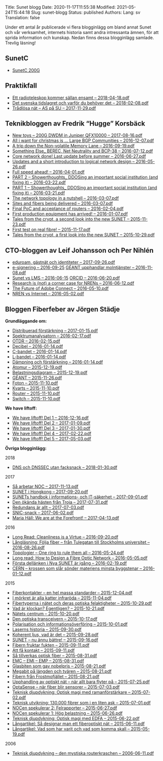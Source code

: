 Title: Sunet blogg
Date: 2020-11-17T11:55:38
Modified: 2021-05-24T15:44:18
Slug: sunet-blogg
Status: published
Authors: 
Lang: sv
Translation: false

Under ett antal år publicerade vi flera blogginlägg om bland annat Sunet och vår verksamhet, internets historia samt andra intressanta ämnen, för att sprida information och kunskap. Nedan finns dessa blogginlägg samlade. Trevlig läsning!


SunetC
------


* [SunetC 200G](/wp-content/uploads/2021/05/SunetC200Gblogg-2-1.pdf)


Praktikfall
-----------


* [Ett radioteleskop kommer sällan ensamt – 2018-04-18.pdf](/wp-content/uploads/2020/11/Praktikfall-Ett-radioteleskop-kommer-sällan-ensamt-SUNET-2018-04-18.pdf)
* [Det svenska tidslagret och varför du behöver det – 2018-02-08.pdf](/wp-content/uploads/2020/11/Praktikfall-Det-svenska-tidslagret-och-varför-du-behöver-det-SUNET-2018-02-08.pdf)
* [Trådlösa nät – AS på SU – 2017-11-29.pdf](/wp-content/uploads/2020/11/Praktikfall-Trådlösa-nät-–-AS-på-SU-SUNET-2017-11-29.pdf)


Teknikbloggen av Fredrik “Hugge” Korsbäck
-----------------------------------------


* [New toys – 200G DWDM in Juniper QFX10000 – 2017-08-16.pdf](/wp-content/uploads/2021/02/New-toys-–-200G-DWDM-in-Juniper-QFX10000-–-2017-08-16.pdf)
* [All i want for christmas is … Large BGP Communities – 2016-12-07.pdf](/wp-content/uploads/2021/02/All-i-want-for-christmas-is-…-Large-BGP-Communities-–-2016-12-07.pdf)
* [A trip down the Non-volatile Memory Lane – 2016-09-19.pdf](/wp-content/uploads/2021/02/A-trip-down-the-Non-volatile-Memory-Lane-–-2016-09-19.pdf)
* [Something Else\_ BEREC, Net Neutrality and BCP-38 – 2016-07-12.pdf](/wp-content/uploads/2021/02/Something-Else_-BEREC-Net-Neutrality-and-BCP-38-–-2016-07-12.pdf)
* [Core network done! Last update before summer – 2016-06-27.pdf](/wp-content/uploads/2021/02/Core-network-done-Last-update-before-summer-–-2016-06-27.pdf)
* [Updates and a short introduction to logical network design – 2016-05-26.pdf](/wp-content/uploads/2021/02/Updates-and-a-short-introduction-to-logical-network-design-–-2016-05-26.pdf)
* [Full speed ahead! – 2016-04-01.pdf](/wp-content/uploads/2021/02/Full-speed-ahead-–-2016-04-01.pdf)
* [PART 2 – Showerthoughts\_ DDOSing an important social institution (and fixing it) – 2016-03-22.pdf](/wp-content/uploads/2021/02/PART-2-Showerthoughts_-DDOSing-an-important-social-institution-and-fixing-it-–-2016-03-22.pdf)
* [PART 1 – Showerthoughts\_ DDOSing an important social institution (and fixing it) – 2016-03-21.pdf](/wp-content/uploads/2021/02/PART-1-Showerthoughts_-DDOSing-an-important-social-institution-and-fixing-it-–-2016-03-21.pdf)
* [The network topology in a nutshell – 2016-03-07.pdf](/wp-content/uploads/2021/02/The-network-topology-in-a-nutshell-–-2016-03-07.pdf)
* [Sites and fibers being delivered – 2016-03-07.pdf](/wp-content/uploads/2021/02/Sites-and-fibers-being-delivered-–-2016-03-07.pdf)
* [Final PoC and acceptance of routers – 2016-02-04.pdf](/wp-content/uploads/2021/02/Final-PoC-and-acceptance-of-routers-–-2016-02-04.pdf)
* [First production equipment has arrived! – 2016-01-07.pdf](/wp-content/uploads/2021/02/First-production-equipment-has-arrived-–-2016-01-07.pdf)
* [Tales from the crypt, a second look into the new SUNET – 2015-11-23.pdf](/wp-content/uploads/2021/02/Tales-from-the-crypt-a-second-look-into-the-new-SUNET-–-2015-11-23.pdf)
* [First test on real fibre! – 2015-11-17.pdf](/wp-content/uploads/2021/02/First-test-on-real-fibre-–-2015-11-17.pdf)
* [Tales from the crypt, a first look into the new SUNET – 2015-10-29.pdf](/wp-content/uploads/2021/02/Tales-from-the-crypt-a-first-look-into-the-new-SUNET-–-2015-10-29.pdf)


CTO-bloggen av Leif Johansson och Per Nihlén
--------------------------------------------


* [eduroam, gästnät och identiteter – 2017-09-26.pdf](/wp-content/uploads/2021/02/eduroam-gästnät-och-identiteter-–-2017-09-26.pdf)
* [e-signering – 2016-09-25](/wp-content/uploads/2021/02/e-signering-–-2016-09-25.pdf) [GÉANT upphandlar molntjänster – 2016-11-08.pdf](/wp-content/uploads/2021/02/GÉANT-upphandlar-molntjänster-–-2016-11-08.pdf)
* [Sunet vs LMS – 2016-06-15](/wp-content/uploads/2021/02/Sunet-vs-LMS-–-2016-06-15.pdf) [ORCID – 2016-06-20.pdf](/wp-content/uploads/2021/02/ORCID-–-2016-06-20.pdf)
* [Research is (not) a corner case for NRENs – 2016-06-12.pdf](/wp-content/uploads/2021/02/Research-is-not-a-corner-case-for-NRENs-–-2016-06-12.pdf)
* [The Future of Adobe Connect – 2016-05-10.pdf](/wp-content/uploads/2021/02/The-Future-of-Adobe-Connect-–-2016-05-10.pdf)
* [NREN vs Internet – 2016-05-02.pdf](/wp-content/uploads/2021/02/NREN-vs-Internet-–-2016-05-02.pdf)


Bloggen Fiberfeber av Jörgen Städje
-----------------------------------


**Grundläggande om:**


* [Distribuerad förstärkning – 2017-01-15.pdf](/wp-content/uploads/2020/11/Grundläggande-om-distribuerad-förstärkning-SUNET-2017-01-15.pdf)
* [Spektrumanalysatorn – 2016-02-17.pdf](/wp-content/uploads/2020/11/Grundläggande-om-spektrumanalysatorn-SUNET-2016-02-17.pdf)
* [OTDR – 2016-02-15.pdf](/wp-content/uploads/2020/11/Grundläggande-om-OTDR-SUNET-2016-02-15.pdf)
* [Decibel – 2016-01-14.pdf](/wp-content/uploads/2020/11/Grundläggande-om-decibel-SUNET-2016-01-14.pdf)
* [C-bandet – 2016-01-14.pdf](/wp-content/uploads/2020/11/Grundläggande-om-C-bandet-SUNET-2016-01-14.pdf)
* [L-bandet – 2016-01-14.pdf](/wp-content/uploads/2020/11/Grundläggande-om-L-bandet-SUNET-2016-01-14.pdf)
* [Dämpning och förstärkning – 2016-01-14.pdf](/wp-content/uploads/2020/11/Grundläggande-om-dämpning-och-förstärkning-SUNET-2016-01-14.pdf)
* [Atomur – 2015-12-19.pdf](/wp-content/uploads/2020/11/Grundläggande-om-atomur-SUNET-2015-12-19.pdf)
* [Belastningsdiagram – 2015-12-19.pdf](/wp-content/uploads/2020/11/Grundläggande-om-belastningsdiagram-SUNET-2015-12-19.pdf)
* [GÉANT – 2015-11-26.pdf](/wp-content/uploads/2020/11/Grundläggande-om-GÉANT-SUNET-2015-11-26.pdf)
* [Foton – 2015-11-10.pdf](/wp-content/uploads/2020/11/Grundlaggande-om-foton-SUNET-2015-11-10.pdf)
* [Kvarts – 2015-11-10.pdf](/wp-content/uploads/2020/11/Grundläggande-om-kvarts-SUNET-2015-11-10.pdf)
* [Router – 2015-11-10.pdf](/wp-content/uploads/2020/11/Grundläggande-om-router-SUNET-2015-11-10.pdf)
* [Switch – 2015-11-10.pdf](/wp-content/uploads/2020/11/Grundläggande-om-switch-SUNET-2015-11-10.pdf)


**We have liftoff:**


* [We have liftoff! Del 1 – 2016-12-16.pdf](/wp-content/uploads/2020/11/We-have-liftoff-Del-1-av-2-SUNET-2016-12-16.pdf)
* [We have liftoff! Del 2 – 2017-01-09.pdf](/wp-content/uploads/2020/11/We-have-liftoff-Del-2-av-2-SUNET-2017-01-09.pdf)
* [We have liftoff! Del 3 – 2017-01-30.pdf](/wp-content/uploads/2020/11/We-have-liftoff-Del-3-av-2-SUNET-2017-01-30.pdf)
* [We have liftoff! Del 4 – 2017-02-22.pdf](/wp-content/uploads/2020/11/We-have-liftoff-Del-4-av-2-SUNET-2017-02-22.pdf)
* [We have liftoff! Del 5 – 2017-05-03.pdf](/wp-content/uploads/2020/11/We-have-liftoff-Del-5-av-2-SUNET-2017-05-03.pdf)


**Övriga blogginlägg:**


2018


* [DNS och DNSSEC utan facksnack – 2018-01-30.pdf](/wp-content/uploads/2020/11/DNS-och-DNSSEC-utan-facksnack-SUNET-2018-01-30.pdf)


2017


* [Så arbetar NOC – 2017-11-13.pdf](/wp-content/uploads/2020/11/Så-arbetar-NOC-SUNET-2017-11-13.pdf)
* [SUNET i Hongkong – 2017-09-20.pdf](/wp-content/uploads/2020/11/SUNET-i-Hongkong-SUNET-2017-09-20.pdf)
* [SUNETs handbok i informations- och IT-säkerhet – 2017-09-01.pdf](/wp-content/uploads/2020/11/SUNETs-handbok-i-informations-och-IT-säkerhet-SUNET-2017-09-01.pdf)
* [Den ökända hästen från Troja – 2017-07-31.pdf](/wp-content/uploads/2020/11/Den-ökända-hästen-från-Troja-SUNET-2017-07-31.pdf)
* [Redundans är allt – 2017-07-03.pdf](/wp-content/uploads/2020/11/Redundans-är-allt-SUNET-2017-07-03.pdf)
* [SNIC-snack – 2017-06-02.pdf](/wp-content/uploads/2020/11/SNIC-snack-SUNET-2017-06-02.pdf)
* [Maria Häll: We are at the Forefront! – 2017-04-13.pdf](/wp-content/uploads/2020/11/Maria-Häll-We-are-at-the-Forefront-SUNET-2017-04-13.pdf)


2016


* [Long Read: Cleanliness is a Virtue – 2016-09-20.pdf](/wp-content/uploads/2020/11/Long-Read-–-Cleanliness-is-a-Virtue-SUNET-2016-09-20.pdf)
* [Långläsning: Följa fiber – från Tulegatan till Stockholms universitet – 2016-08-26.pdf](/wp-content/uploads/2020/11/Långläsning-Följa-fiber-–-från-Tulegatan-till-Stockholms-universitet-SUNET-2016-08-26.pdf)
* [Topologier – One ring to rule them all – 2016-05-24.pdf](/wp-content/uploads/2020/11/Topologier-One-ring-to-rule-them-all-SUNET-2016-05-24.pdf)
* [Long read: How to Design a Fibre Optic Network – 2016-05-05.pdf](/wp-content/uploads/2020/11/Long-read-How-to-Design-a-Fibre-Optic-Network-SUNET-2016-05-05.pdf)
* [Första dellänken i Nya SUNET är igång – 2016-02-19.pdf](/wp-content/uploads/2020/11/Första-dellänken-i-Nya-SUNET-är-igång-SUNET-2016-02-19.pdf)
* [CERN – krossen som slår sönder materiens minsta byggstenar – 2016-01-12.pdf](/wp-content/uploads/2020/11/CERN-–-krossen-som-slår-sönder-materiens-minsta-byggstenar-SUNET-2016-01-12.pdf)


2015


* [Fiberkontakter – en hel massa standarder – 2015-12-04.pdf](/wp-content/uploads/2020/11/Fiberkontakter-–-en-hel-massa-standarder-SUNET-2015-12-04.pdf)
* [I mörkret är alla katter infraröda – 2015-11-04.pdf](/wp-content/uploads/2020/11/I-mörkret-är-alla-katter-infraröda-SUNET-2015-11-04.pdf)
* [Fibertyperna i nätet och deras optiska felaktigheter – 2015-10-29.pdf](/wp-content/uploads/2020/11/Fibertyperna-i-nätet-och-deras-optiska-felaktigheter-SUNET-2015-10-29.pdf)
* [Vad är klockan? Egentligen? – 2015-10-21.pdf](/wp-content/uploads/2020/11/Vad-är-klockan-egentligen-SUNET-2015-10-21.pdf)
* [Nätets centrum – 2015-10-20.pdf](/wp-content/uploads/2020/11/Nätets-centrum-SUNET-2015-10-20.pdf)
* [Den optiska transceivern – 2015-10-17.pdf](/wp-content/uploads/2020/11/Den-optiska-transceivern-SUNET-2015-10-17.pdf)
* [Polarisation och informationsöverföring – 2015-10-01.pdf](/wp-content/uploads/2020/11/Polarisation-och-informationsöverföring-SUNET-2015-10-01.pdf)
* [Laserns historia – 2015-09-30.pdf](/wp-content/uploads/2020/11/Laserns-historia-SUNET-2015-09-30.pdf)
* [Koherent ljus, vad är det – 2015-09-28.pdf](/wp-content/uploads/2020/11/Koherent-ljus-vad-är-det-SUNET-2015-09-28.pdf)
* [SUNET – nu ännu bättre! – 2015-09-16.pdf](/wp-content/uploads/2020/11/SUNET-–-nu-ännu-bättre-SUNET-2015-09-16.pdf)
* [Fibern fruktar fukten – 2015-09-11.pdf](/wp-content/uploads/2020/11/Fibern-fruktar-fukten-SUNET-2015-09-11.pdf)
* [Att få kontakt – 2015-09-11.pdf](/wp-content/uploads/2020/11/Att-få-kontakt-SUNET-2015-09-11.pdf)
* [Så tillverkas optisk fiber – 2015-08-31.pdf](/wp-content/uploads/2020/11/Så-tillverkas-optisk-fiber-SUNET-2015-08-31.pdf)
* [EMC – EMI – EMP – 2015-08-31.pdf](/wp-content/uploads/2020/11/EMC-–-EMI-–-EMP-SUNET-2015-09-31.pdf)
* [Glasbiten som gav nobelpris – 2015-08-21.pdf](/wp-content/uploads/2020/11/Glasbiten-som-gav-nobelpris-SUNET-2015-08-21.pdf)
* [Megabit på längden och tvären – 2015-08-21.pdf](/wp-content/uploads/2020/11/Megabit-på-längden-och-tvären-SUNET-2015-09-21.pdf)
* [Fibern från Frostmofjället – 2015-08-21.pdf](/wp-content/uploads/2020/11/Fibern-från-Frostmofjället-SUNET-2015-08-21.pdf)
* [Upphandling av optiskt nät – när allt bara flyter på – 2015-07-25.pdf](/wp-content/uploads/2020/11/Upphandling-av-optiskt-nät-–-när-allt-bara-flyter-på-SUNET-2015-07-25.pdf)
* [OptaSense – när fiber blir sensorer – 2015-07-03.pdf](/wp-content/uploads/2020/11/OptaSense-–-när-fiber-blir-sensorer-SUNET-2015-07-03.pdf)
* [Teknisk djupdykning: Optisk magi med ramanförstärkare – 2015-07-02.pdf](/wp-content/uploads/2020/11/Teknisk-djupdykning-Optisk-magi-med-ramanförstärkare-SUNET-2015-07-02.pdf)
* [Teknisk utvikning: 130.000 fibrer som i en liten ask – 2015-07-01.pdf](/wp-content/uploads/2020/11/Teknisk-utvikning-130.000-fibrer-som-i-en-liten-ask-SUNET-2015-07-01.pdf)
* [NOCen spekulerar 2: Felrapporter – 2015-06-27.pdf](/wp-content/uploads/2020/11/NOCen-spekulerar-2-Felrapporter-SUNET-2015-06-27.pdf)
* [NOCen spekulerar 1: Hög belastning – 2015-06-26.pdf](/wp-content/uploads/2020/11/NOCen-spekulerar-1-hög-belastning-SUNET-2015-06-26.pdf)
* [Teknisk djupdykning: Optisk magi med EDFA – 2015-06-22.pdf](/wp-content/uploads/2020/11/Teknisk-djupdykning-Optisk-magi-med-EDFA-SUNET-2015-06-22.pdf)
* [Långartikel: Så designar man ett fiberoptiskt nät – 2015-06-11.pdf](/wp-content/uploads/2020/11/Långartikel-Så-designar-man-ett-fiberoptiskt-nät-SUNET-2015-06-11.pdf)
* [Långartikel: Vad som har varit och vad som komma skall – 2015-05-19.pdf](/wp-content/uploads/2020/11/Långartikel-Vad-som-har-varit-och-vad-som-komma-skall-SUNET-2015-05-19.pdf)


2006


* [Teknisk djupdykning – den mystiska routerkraschen – 2006-06-11.pdf](/wp-content/uploads/2020/11/Teknisk-djupdykning-den-mystiska-routerkraschen-SUNET-2006-06-11.pdf)


